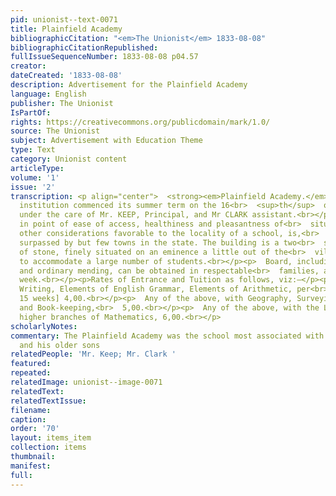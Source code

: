 ```yaml
---
pid: unionist--text-0071
title: Plainfield Academy
bibliographicCitation: "<em>The Unionist</em> 1833-08-08"
bibliographicCitationRepublished: 
fullIssueSequenceNumber: 1833-08-08 p04.57
creator: 
dateCreated: '1833-08-08'
description: Advertisement for the Plainfield Academy
language: English
publisher: The Unionist
IsPartOf: 
rights: https://creativecommons.org/publicdomain/mark/1.0/
source: The Unionist
subject: Advertisement with Education Theme
type: Text
category: Unionist content
articleType: 
volume: '1'
issue: '2'
transcription: <p align="center">  <strong><em>Plainfield Academy.</em></strong></p><p>  THIS
  institution commenced its summer term on the 16<br>  <sup>th</sup>  of May last,
  under the care of Mr. KEEP, Principal, and Mr CLARK assistant.<br></p><p>  Plainfield,
  in point of ease of access, healthiness and pleasantness of<br>  situation, and
  other considerations favorable to the locality of a school, is,<br>  it is believed,
  surpassed by but few towns in the state. The building is a two<br>  story edifice
  of stone, finely situated on an eminence a little out of the<br>  village, and arranged
  to accommodate a large number of students.<br></p><p>  Board, including washing
  and ordinary mending, can be obtained in respectable<br>  families, at $1,50 per
  week.<br></p><p>Rates of Entrance and Tuition as follows, viz:—</p><p>Entrance 1,00.</p><p>  Reading,
  Writing, Elements of English Grammar, Elements of Arithmetic, per<br>  term, [of
  15 weeks] 4,00.<br></p><p>  Any of the above, with Geography, Surveying, Navigation
  and Book-keeping,<br>  5,00.<br></p><p>  Any of the above, with the Languages or
  higher branches of Mathematics, 6,00.<br></p>
scholarlyNotes: 
commentary: The Plainfield Academy was the school most associated with Rinaldo Burleigh
  and his older sons
relatedPeople: 'Mr. Keep; Mr. Clark '
featured: 
repeated: 
relatedImage: unionist--image-0071
relatedText: 
relatedTextIssue: 
filename: 
caption: 
order: '70'
layout: items_item
collection: items
thumbnail: 
manifest: 
full: 
---
```


